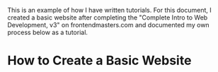 This is an example of how I have written tutorials. For this document, I created a basic website after completing the "Complete Intro to Web Development, v3" on frontendmasters.com and documented my own process below as a tutorial.

# How to Create a Basic Website